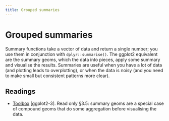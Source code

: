 ```yaml
---
title: Grouped summaries
---
```


<!-- Generated automatically from vis-summaries.yml. Do not edit by hand -->

# Grouped summaries

Summary functions take a vector of data and return a single number; you use
them in conjunction with `dplyr::summarise()`. The ggplot2 equivalent are the
summary geoms, which the data into pieces, apply some summary and visualise the
results. Summaries are useful when you have a lot of data (and plotting leads
to overplotting), or when the data is noisy (and you need to make small but
consistent patterns more clear).

## Readings

  * [Toolbox](http://link.springer.com.ezproxy.stanford.edu/chapter/10.1007/978-3-319-24277-4_3) [ggplot2-3].
    Read only §3.5: summary geoms are a special case of compound geoms that do
    some aggregation before visualising the data.




